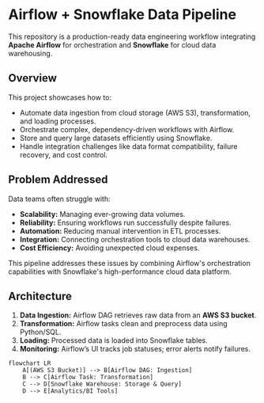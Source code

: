 # Airflow + Snowflake Data Pipeline

This repository is a production-ready data engineering workflow integrating **Apache Airflow** for orchestration and **Snowflake** for cloud data warehousing.

## **Overview**
This project showcases how to:
- Automate data ingestion from cloud storage (AWS S3), transformation, and loading processes.
- Orchestrate complex, dependency-driven workflows with Airflow.
- Store and query large datasets efficiently using Snowflake.
- Handle integration challenges like data format compatibility, failure recovery, and cost control.

## **Problem Addressed**
Data teams often struggle with:
- **Scalability:** Managing ever-growing data volumes.
- **Reliability:** Ensuring workflows run successfully despite failures.
- **Automation:** Reducing manual intervention in ETL processes.
- **Integration:** Connecting orchestration tools to cloud data warehouses.
- **Cost Efficiency:** Avoiding unexpected cloud expenses.

This pipeline addresses these issues by combining Airflow's orchestration capabilities with Snowflake's high-performance cloud data platform.

## **Architecture**
1. **Data Ingestion:** Airflow DAG retrieves raw data from an **AWS S3 bucket**.
2. **Transformation:** Airflow tasks clean and preprocess data using Python/SQL.
3. **Loading:** Processed data is loaded into Snowflake tables.
4. **Monitoring:** Airflow’s UI tracks job statuses; error alerts notify failures.

```mermaid
flowchart LR
    A[(AWS S3 Bucket)] --> B[Airflow DAG: Ingestion]
    B --> C[Airflow Task: Transformation]
    C --> D[Snowflake Warehouse: Storage & Query]
    D --> E[Analytics/BI Tools]
